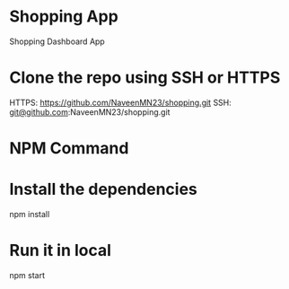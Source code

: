 # Shopping App
Shopping Dashboard App

# Clone the repo using SSH or HTTPS
HTTPS: https://github.com/NaveenMN23/shopping.git
SSH: git@github.com:NaveenMN23/shopping.git

# NPM Command
# Install the dependencies
npm install

# Run it in local
npm start


